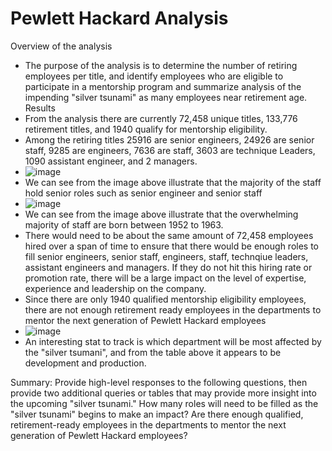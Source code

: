 # Pewlett Hackard Analysis
Overview of the analysis
  - The purpose of the analysis is to determine the number of retiring employees per title, and identify employees who are eligible to participate in a mentorship program and summarize analysis of the impending "silver tsunami" as many employees near retirement age. 
Results
  - From the analysis there are currently 72,458 unique titles, 133,776 retirement titles, and 1940 qualify for mentorship eligibility.
  - Among the retiring titles 25916 are senior engineers, 24926 are senior staff, 9285	are engineers, 7636	are staff, 3603 are	technique Leaders, 1090	assistant engineer, and 2 managers.
  - ![image](https://user-images.githubusercontent.com/107594143/183225026-93b48a18-5844-4f84-aae4-281167410336.png)
  - We can see from the image above illustrate that the majority of the staff hold senior roles such as senior engineer and senior staff
  - ![image](https://user-images.githubusercontent.com/107594143/183228845-f59c24ab-7add-41dd-a2e1-84a445e21539.png)
  - We can see from the image above illustrate that the overwhelming majority of staff are born between 1952 to 1963.
  - There would need to be about the same amount of 72,458 employees hired over a span of time to ensure that there would be enough roles to fill senior engineers,           senior staff, engineers, staff, technqiue leaders, assistant engineers and managers. If they do not hit this hiring rate or promotion rate, there will be a large       impact on the level of expertise, experience and leadership on the company.
  - Since there are only 1940 qualified mentorship eligibility employees, there are not enough retirement ready employees in the departments to mentor the next generation of Pewlett Hackard employees
  - ![image](https://user-images.githubusercontent.com/107594143/183230238-4d840ff9-510a-4953-875d-c48e85caa8c3.png)
  - An interesting stat to track is which department will be most affected by the "silver tsumani", and from the table above it appears to be development and production.
  
Summary: Provide high-level responses to the following questions, then provide two additional queries or tables that may provide more insight into the upcoming "silver tsunami."
How many roles will need to be filled as the "silver tsunami" begins to make an impact?
Are there enough qualified, retirement-ready employees in the departments to mentor the next generation of Pewlett Hackard employees?
